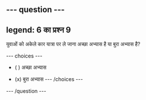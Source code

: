 --- question ---
---
legend: 6 का प्रश्न 9
---

युवाओं को अकेले कार यात्रा पर ले जाना अच्छा अभ्यास है या बुरा अभ्यास है?

--- choices ---
- ( ) अच्छा अभ्यास

- (x) बुरा अभ्यास
--- /choices ---

--- /question ---

